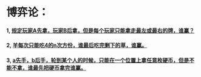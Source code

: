# 博弈论：

#### 1, [规定玩家A先拿，玩家B后拿，但是每个玩家只能拿走最左或最右的牌，谁赢？](https://github.com/sihaihou/algorithm/blob/master/src/com/reyco/algorithm/gameTheory/Test1.java)
#### 2, [羊每次只能吃4的n次方份，谁最后吃完剩下的草，谁赢。](https://github.com/sihaihou/algorithm/blob/master/src/com/reyco/algorithm/gameTheory/Test2.java)
#### 3, [a先手，b后手，轮到某个人的时候，只能在一个位置上拿任意枚硬币，但是不能不拿，谁最先把硬币拿完谁赢。](https://github.com/sihaihou/algorithm/blob/master/src/com/reyco/algorithm/gameTheory/Test3.java)

